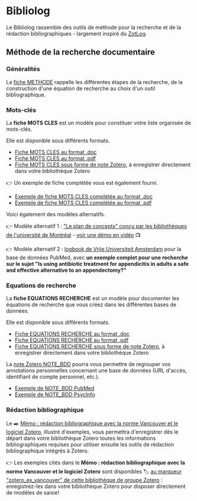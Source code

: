# Bibliolog

Le Bibliolog rassemble des outils de méthode pour la recherche et de la rédaction bibliographiques - largement inspiré du [ZotLog](https://www.zotero.org/groups/zotlog/items/itemKey/HP6BW7TX).

## Méthode de la recherche documentaire

### Généralités

La [fiche METHODE](https://github.com/fflamerie/bibliolog/blob/master/docs/recherche_biblio_METHODE.pdf) rappelle les différentes étapes de la recherche, de la construction d'une équation de recherche au choix d'un outil bibliographique.

### Mots-clés

La **fiche MOTS CLES** est un modèle pour constituer votre liste organisée de mots-clés. 

Elle est disponible sous différents formats.

* [Fiche MOTS CLES au format .doc](https://github.com/fflamerie/bibliolog/blob/master/docs/recherche_biblio_MOTSCLES.doc)
* [Fiche MOTS CLES au format .pdf](https://github.com/fflamerie/bibliolog/blob/master/docs/recherche_biblio_MOTSCLES.pdf)
* [Fiche MOTS CLES sous forme de note Zotero](https://www.zotero.org/groups/2561378/items/HQZ4H3UR), à enregistrer directement dans votre bibliothèque Zotero

:point_right: Un exemple de fiche complétée vous est également fourni.

* [Exemple de fiche MOTS CLES complétée au format .doc](https://github.com/fflamerie/bibliolog/blob/master/docs/recherche_biblio_MOTSCLES_exemple.doc)
* [Exemple de fiche MOTS CLES complétée au format .pdf](https://github.com/fflamerie/bibliolog/blob/master/docs/recherche_biblio_MOTSCLES_exemple.pdf)

Voici également des modèles alternatifs.

:point_right: Modèle alternatif 1 : ["Le plan de concepts" conçu par les bibliothèques de l'université de Montréal](https://github.com/fflamerie/bibliolog/blob/master/docs/plan_de_conceptsl.pdf) - [voir une démo en vidéo](https://www.thinglink.com/scene/485567810483781633) :tv:

:point_right: Modèle alternatif 2 : [logbook de Vrije Universiteit Amsterdam](https://libguides.vu.nl/PMroadmap/logbook) pour la base de données PubMed, avec **un exemple complet pour une recherche sur le sujet "Is using antibiotic treatment for appendicitis in adults a safe and effective alternative to  an appendectomy?"**

### Equations de recherche

La **fiche EQUATIONS RECHERCHE** est un modèle pour documenter les équations de recherche que vous créez dans les différentes bases de données.

Elle est disponible sous différents formats.
* [Fiche EQUATIONS RECHERCHE au format .doc](https://github.com/fflamerie/bibliolog/blob/master/docs/recherche_biblio_EQUATIONS_RECHERCHE.doc)
* [Fiche EQUATIONS RECHERCHE au format .pdf](https://github.com/fflamerie/bibliolog/blob/master/docs/recherche_biblio_EQUATIONS_RECHERCHE.pdf)
* [Fiche EQUATIONS RECHERCHE sous forme de note Zotero](https://www.zotero.org/groups/2561378/items/9XXCFYZG), à enregistrer directement dans votre bibliothèque Zotero

La [note Zotero NOTE_BDD](https://www.zotero.org/groups/2561378/items/FNRSD497) pourra vous permettre de regrouper vos annotations personnelles concernant une base de données (URL d'accès, identifiant de compte personnel, etc.).

* [Exemple de NOTE_BDD PubMed](https://www.zotero.org/groups/2561378/items/NP97S2QD)
* [Exemple de NOTE_BDD PsycInfo](https://www.zotero.org/groups/2561378/items/VGZECMPV)

### Rédaction bibliographique

Le :black_nib: [Mémo : rédaction bibliographique avec la norme Vancouver et le logiciel Zotero](https://github.com/fflamerie/bibliolog/blob/master/docs/vancouver_zotero_memo.pdf), illustré d'exemples, vous permettra d'enregistrer dès le départ dans votre bibliothèque Zotero toutes les informations bibliographiques requises pour utiliser ensuite les outils de rédaction bibliographique intégrés à Zotero.

:point_right: Les exemples cités dans le **Mémo : rédaction bibliographique avec la norme Vancouver et le logiciel Zotero** sont disponibles :label: [au marqueur "zotero_ex_vancouver" de cette bibliothèque de groupe Zotero](https://www.zotero.org/groups/2561378/form_biblio_isped/items/tag/zotero_ex_vancouver) : enregistrez-les dans votre bibliothèque Zotero pour disposer directement de modèles de saisie!
